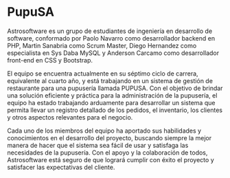 # PupuSA
Astrosoftware es un grupo de estudiantes de ingeniería en desarrollo de software, conformado por Paolo Navarro como desarrollador backend en PHP, Martin Sanabria como Scrum Master, Diego Hernandez como especialista en Sys Daba MySQL y Anderson Carcamo como desarrollador front-end en CSS y Bootstrap.

El equipo se encuentra actualmente en su séptimo ciclo de carrera, equivalente al cuarto año, y está trabajando en un sistema de gestión de restaurante para una pupusería llamada PUPUSA. Con el objetivo de brindar una solución eficiente y práctica para la administración de la pupusería, el equipo ha estado trabajando arduamente para desarrollar un sistema que permita llevar un registro detallado de los pedidos, el inventario, los clientes y otros aspectos relevantes para el negocio.

Cada uno de los miembros del equipo ha aportado sus habilidades y conocimientos en el desarrollo del proyecto, buscando siempre la mejor manera de hacer que el sistema sea fácil de usar y satisfaga las necesidades de la pupusería. Con el apoyo y la colaboración de todos, Astrosoftware está seguro de que logrará cumplir con éxito el proyecto y satisfacer las expectativas del cliente.
